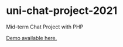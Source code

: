 # uni-chat-project-2021
Mid-term Chat Project with PHP

[Demo available here.](https://alirezaya.000webhostapp.com/)
